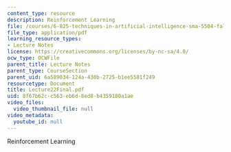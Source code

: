 ```yaml
---
content_type: resource
description: Reinforcement Learning
file: /courses/6-825-techniques-in-artificial-intelligence-sma-5504-fall-2002/8f67b62cc563eb6d8ed8b4359180a1ae_Lecture22Final.pdf
file_type: application/pdf
learning_resource_types:
- Lecture Notes
license: https://creativecommons.org/licenses/by-nc-sa/4.0/
ocw_type: OCWFile
parent_title: Lecture Notes
parent_type: CourseSection
parent_uid: 6a589034-124a-430b-2725-b1ee5581f249
resourcetype: Document
title: Lecture22Final.pdf
uid: 8f67b62c-c563-eb6d-8ed8-b4359180a1ae
video_files:
  video_thumbnail_file: null
video_metadata:
  youtube_id: null
---
```

Reinforcement Learning